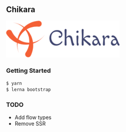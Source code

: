 ## Chikara

<img src="chikara.png" height="100px">

### Getting Started

```bash
$ yarn
$ lerna bootstrap
```
### TODO
- Add flow types
- Remove SSR
